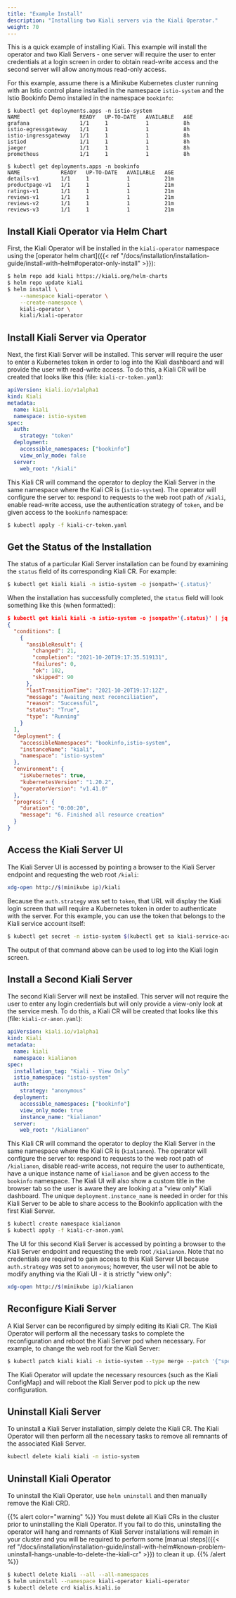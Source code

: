 ```yaml
---
title: "Example Install"
description: "Installing two Kiali servers via the Kiali Operator."
weight: 70
---
```


This is a quick example of installing Kiali. This example will install the operator and two Kiali Servers - one server will require the user to enter credentials at a login screen in order to obtain read-write access and the second server will allow anonymous read-only access.

For this example, assume there is a Minikube Kubernetes cluster running with an
Istio control plane installed in the namespace `istio-system` and
the Istio Bookinfo Demo installed in the namespace `bookinfo`:

```
$ kubectl get deployments.apps -n istio-system
NAME                   READY   UP-TO-DATE   AVAILABLE   AGE
grafana                1/1     1            1           8h
istio-egressgateway    1/1     1            1           8h
istio-ingressgateway   1/1     1            1           8h
istiod                 1/1     1            1           8h
jaeger                 1/1     1            1           8h
prometheus             1/1     1            1           8h

$ kubectl get deployments.apps -n bookinfo
NAME             READY   UP-TO-DATE   AVAILABLE   AGE
details-v1       1/1     1            1           21m
productpage-v1   1/1     1            1           21m
ratings-v1       1/1     1            1           21m
reviews-v1       1/1     1            1           21m
reviews-v2       1/1     1            1           21m
reviews-v3       1/1     1            1           21m
```

## Install Kiali Operator via Helm Chart

First, the Kiali Operator will be installed in the `kiali-operator` namespace using the [operator helm chart]({{< ref "/docs/installation/installation-guide/install-with-helm#operator-only-install" >}}):

```bash
$ helm repo add kiali https://kiali.org/helm-charts
$ helm repo update kiali
$ helm install \
    --namespace kiali-operator \
    --create-namespace \
    kiali-operator \
    kiali/kiali-operator
```

## Install Kiali Server via Operator

Next, the first Kiali Server will be installed. This server will require the user to enter a Kubernetes token in order to log into the Kiali dashboard and will provide the user with read-write access. To do this, a Kiali CR will be created that looks like this (file: `kiali-cr-token.yaml`):

```yaml
apiVersion: kiali.io/v1alpha1
kind: Kiali
metadata:
  name: kiali
  namespace: istio-system
spec:
  auth:
    strategy: "token"
  deployment:
    accessible_namespaces: ["bookinfo"]
    view_only_mode: false
  server:
    web_root: "/kiali"
```

This Kiali CR will command the operator to deploy the Kiali Server in the same namespace where the Kiali CR is (`istio-system`). The operator will configure the server to: respond to requests to the web root path of `/kiali`, enable read-write access, use the authentication strategy of `token`, and be given access to the `bookinfo` namespace:

```bash
$ kubectl apply -f kiali-cr-token.yaml
```

## Get the Status of the Installation

The status of a particular Kiali Server installation can be found by examining the `status` field of its corresponding Kiali CR. For example:

```bash
$ kubectl get kiali kiali -n istio-system -o jsonpath='{.status}'
```

When the installation has successfully completed, the `status` field will look something like this (when formatted):

```json
$ kubectl get kiali kiali -n istio-system -o jsonpath='{.status}' | jq
{
  "conditions": [
    {
      "ansibleResult": {
        "changed": 21,
        "completion": "2021-10-20T19:17:35.519131",
        "failures": 0,
        "ok": 102,
        "skipped": 90
      },
      "lastTransitionTime": "2021-10-20T19:17:12Z",
      "message": "Awaiting next reconciliation",
      "reason": "Successful",
      "status": "True",
      "type": "Running"
    }
  ],
  "deployment": {
    "accessibleNamespaces": "bookinfo,istio-system",
    "instanceName": "kiali",
    "namespace": "istio-system"
  },
  "environment": {
    "isKubernetes": true,
    "kubernetesVersion": "1.20.2",
    "operatorVersion": "v1.41.0"
  },
  "progress": {
    "duration": "0:00:20",
    "message": "6. Finished all resource creation"
  }
}
```

## Access the Kiali Server UI

The Kiali Server UI is accessed by pointing a browser to the Kiali Server endpoint and requesting the web root `/kiali`:

```bash
xdg-open http://$(minikube ip)/kiali
```

Because the `auth.strategy` was set to `token`, that URL will display the Kiali login screen that will require a Kubernetes token in order to authenticate with the server. For this example, you can use the token that belongs to the Kiali service account itself:

```bash
$ kubectl get secret -n istio-system $(kubectl get sa kiali-service-account -n istio-system -o jsonpath='{.secrets[0].name}') -o jsonpath='{.data.token}' | base64 -d
```

The output of that command above can be used to log into the Kiali login screen.

## Install a Second Kiali Server

The second Kiali Server will next be installed. This server will not require the user to enter any login credentials but will only provide a view-only look at the service mesh. To do this, a Kiali CR will be created that looks like this (file: `kiali-cr-anon.yaml`):

```yaml
apiVersion: kiali.io/v1alpha1
kind: Kiali
metadata:
  name: kiali
  namespace: kialianon
spec:
  installation_tag: "Kiali - View Only"
  istio_namespace: "istio-system"
  auth:
    strategy: "anonymous"
  deployment:
    accessible_namespaces: ["bookinfo"]
    view_only_mode: true
    instance_name: "kialianon"
  server:
    web_root: "/kialianon"
```

This Kiali CR will command the operator to deploy the Kiali Server in the same namespace where the Kiali CR is (`kialianon`). The operator will configure the server to: respond to requests to the web root path of `/kialianon`, disable read-write access, not require the user to authenticate, have a unique instance name of `kialianon` and be given access to the `bookinfo` namespace. The Kiali UI will also show a custom title in the browser tab so the user is aware they are looking at a "view only" Kiali dashboard. The unique `deployment.instance_name` is needed in order for this Kiali Server to be able to share access to the Bookinfo application with the first Kiali Server.

```bash
$ kubectl create namespace kialianon
$ kubectl apply -f kiali-cr-anon.yaml
```

The UI for this second Kiali Server is accessed by pointing a browser to the Kiali Server endpoint and requesting the web root `/kialianon`. Note that no credentials are required to gain access to this Kiali Server UI because `auth.strategy` was set to `anonymous`; however, the user will not be able to modify anything via the Kiali UI - it is strictly "view only":

```bash
xdg-open http://$(minikube ip)/kialianon
```

## Reconfigure Kiali Server

A Kial Server can be reconfigured by simply editing its Kiali CR. The Kiali Operator will perform all the necessary tasks to complete the reconfiguration and reboot the Kiali Server pod when necessary. For example, to change the web root for the Kiali Server:

```bash
$ kubectl patch kiali kiali -n istio-system --type merge --patch '{"spec":{"server":{"web_root":"/specialkiali"}}}'
```

The Kiali Operator will update the necessary resources (such as the Kiali ConfigMap) and will reboot the Kiali Server pod to pick up the new configuration.

## Uninstall Kiali Server

To uninstall a Kiali Server installation, simply delete the Kiali CR. The Kiali Operator will then perform all the necessary tasks to remove all remnants of the associated Kiali Server.

```bash
kubectl delete kiali kiali -n istio-system
```

## Uninstall Kiali Operator

To uninstall the Kiali Operator, use `helm uninstall` and then manually remove the Kiali CRD.

{{% alert color="warning" %}}
You must delete all Kiali CRs in the cluster prior to uninstalling the Kiali Operator. If you fail to do this, uninstalling the operator will hang and remnants of Kiali Server installations will remain in your cluster and you will be required to perform some [manual steps]({{< ref "/docs/installation/installation-guide/install-with-helm#known-problem-uninstall-hangs-unable-to-delete-the-kiali-cr" >}}) to clean it up.
{{% /alert %}}

```bash
$ kubectl delete kiali --all --all-namespaces
$ helm uninstall --namespace kiali-operator kiali-operator
$ kubectl delete crd kialis.kiali.io
```
